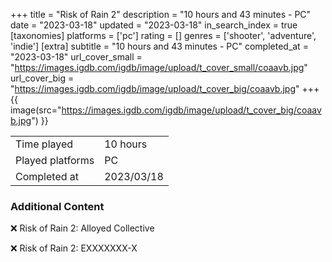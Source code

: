 +++
title = "Risk of Rain 2"
description = "10 hours and 43 minutes - PC"
date = "2023-03-18"
updated = "2023-03-18"
in_search_index = true
[taxonomies]
platforms = ['pc']
rating = []
genres = ['shooter', 'adventure', 'indie']
[extra]
subtitle = "10 hours and 43 minutes - PC"
completed_at = "2023-03-18"
url_cover_small = "https://images.igdb.com/igdb/image/upload/t_cover_small/coaavb.jpg"
url_cover_big = "https://images.igdb.com/igdb/image/upload/t_cover_big/coaavb.jpg"
+++
{{ image(src="https://images.igdb.com/igdb/image/upload/t_cover_big/coaavb.jpg") }}

|              |            |
| ------------ | ---------- |
| Time played  | 10 hours |
| Played platforms    | PC |
| Completed at | 2023/03/18 |



### Additional Content


❌ Risk of Rain 2: Alloyed Collective

❌ Risk of Rain 2: EXXXXXXX-X
